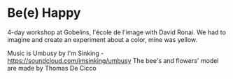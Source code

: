 
Be(e) Happy
=========

4-day workshop at Gobelins, l'école de l'image with David Ronai. We had to imagine and create an experiment about a color, mine was yellow.

Music is Umbusy by I'm Sinking - https://soundcloud.com/imsinking/umbusy
The bee's and flowers' model are made by Thomas De Cicco
